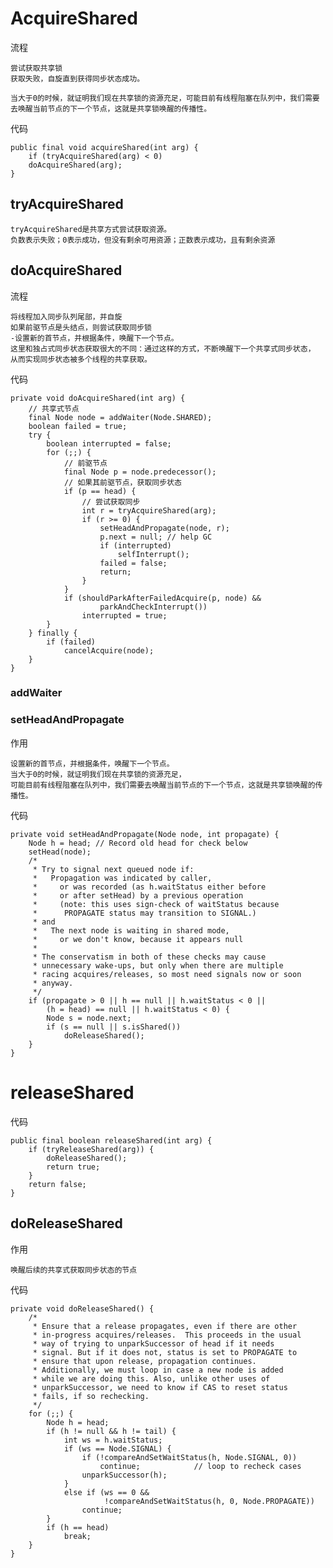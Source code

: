 
# AcquireShared

流程


	尝试获取共享锁
	获取失败，自旋直到获得同步状态成功。
	
	当大于0的时候，就证明我们现在共享锁的资源充足，可能目前有线程阻塞在队列中，我们需要去唤醒当前节点的下一个节点，这就是共享锁唤醒的传播性。


代码

	public final void acquireShared(int arg) {
	    if (tryAcquireShared(arg) < 0)
		doAcquireShared(arg);
	}



## tryAcquireShared


	tryAcquireShared是共享方式尝试获取资源。
	负数表示失败；0表示成功，但没有剩余可用资源；正数表示成功，且有剩余资源
	

## doAcquireShared

流程

	将线程加入同步队列尾部，并自旋
	如果前驱节点是头结点，则尝试获取同步锁
	-设置新的首节点，并根据条件，唤醒下一个节点。
	这里和独占式同步状态获取很大的不同：通过这样的方式，不断唤醒下一个共享式同步状态， 从而实现同步状态被多个线程的共享获取。


代码

	private void doAcquireShared(int arg) {
		// 共享式节点
		final Node node = addWaiter(Node.SHARED);
		boolean failed = true;
		try {
			boolean interrupted = false;
			for (;;) {
				// 前驱节点
				final Node p = node.predecessor();
				// 如果其前驱节点，获取同步状态
				if (p == head) {
					// 尝试获取同步
					int r = tryAcquireShared(arg);
					if (r >= 0) {
						setHeadAndPropagate(node, r);
						p.next = null; // help GC
						if (interrupted)
							selfInterrupt();
						failed = false;
						return;
					}
				}
				if (shouldParkAfterFailedAcquire(p, node) &&
						parkAndCheckInterrupt())
					interrupted = true;
			}
		} finally {
			if (failed)
				cancelAcquire(node);
		}
	}

### addWaiter

### setHeadAndPropagate

作用

	设置新的首节点，并根据条件，唤醒下一个节点。
	当大于0的时候，就证明我们现在共享锁的资源充足，
	可能目前有线程阻塞在队列中，我们需要去唤醒当前节点的下一个节点，这就是共享锁唤醒的传播性。


代码

	private void setHeadAndPropagate(Node node, int propagate) {
		Node h = head; // Record old head for check below
		setHead(node);
		/*
		 * Try to signal next queued node if:
		 *   Propagation was indicated by caller,
		 *     or was recorded (as h.waitStatus either before
		 *     or after setHead) by a previous operation
		 *     (note: this uses sign-check of waitStatus because
		 *      PROPAGATE status may transition to SIGNAL.)
		 * and
		 *   The next node is waiting in shared mode,
		 *     or we don't know, because it appears null
		 *
		 * The conservatism in both of these checks may cause
		 * unnecessary wake-ups, but only when there are multiple
		 * racing acquires/releases, so most need signals now or soon
		 * anyway.
		 */
		if (propagate > 0 || h == null || h.waitStatus < 0 ||
			(h = head) == null || h.waitStatus < 0) {
			Node s = node.next;
			if (s == null || s.isShared())
				doReleaseShared();
		}
	}



# releaseShared

代码

	public final boolean releaseShared(int arg) {
	    if (tryReleaseShared(arg)) {
	        doReleaseShared();
	        return true;
	    }
	    return false;
	}

## doReleaseShared

作用

	唤醒后续的共享式获取同步状态的节点


代码

	private void doReleaseShared() {
		/*
		 * Ensure that a release propagates, even if there are other
		 * in-progress acquires/releases.  This proceeds in the usual
		 * way of trying to unparkSuccessor of head if it needs
		 * signal. But if it does not, status is set to PROPAGATE to
		 * ensure that upon release, propagation continues.
		 * Additionally, we must loop in case a new node is added
		 * while we are doing this. Also, unlike other uses of
		 * unparkSuccessor, we need to know if CAS to reset status
		 * fails, if so rechecking.
		 */
		for (;;) {
			Node h = head;
			if (h != null && h != tail) {
				int ws = h.waitStatus;
				if (ws == Node.SIGNAL) {
					if (!compareAndSetWaitStatus(h, Node.SIGNAL, 0))
						continue;            // loop to recheck cases
					unparkSuccessor(h);
				}
				else if (ws == 0 &&
						 !compareAndSetWaitStatus(h, 0, Node.PROPAGATE))
					continue;           
			}
			if (h == head)                  
				break;
		}
	}




